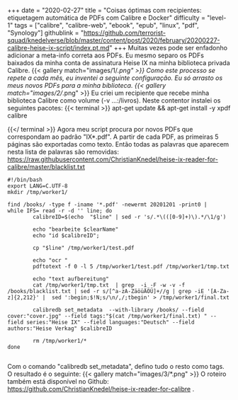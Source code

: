 +++
date = "2020-02-27"
title = "Coisas óptimas com recipientes: etiquetagem automática de PDFs com Calibre e Docker"
difficulty = "level-1"
tags = ["calibre", "calibre-web", "ebook", "epub", "linux", "pdf", "Synology"]
githublink = "https://github.com/terrorist-squad/knedelverse/blob/master/content/post/2020/february/20200227-calibre-heise-ix-script/index.pt.md"
+++
Muitas vezes pode ser enfadonho adicionar a meta-info correta aos PDFs. Eu mesmo separo os PDFs baixados da minha conta de assinatura Heise IX na minha biblioteca privada Calibre.
{{< gallery match="images/1/*.png" >}}
Como este processo se repete a cada mês, eu inventei a seguinte configuração. Eu só arrasto os meus novos PDFs para a minha biblioteca.
{{< gallery match="images/2/*.png" >}}
Eu criei um recipiente que recebe minha biblioteca Calibre como volume (-v ...:/livros). Neste contentor instalei os seguintes pacotes:
{{< terminal >}}
apt-get update && apt-get install -y xpdf calibre

{{</ terminal >}}
Agora meu script procura por novos PDFs que correspondam ao padrão "IX*.pdf". A partir de cada PDF, as primeiras 5 páginas são exportadas como texto. Então todas as palavras que aparecem nesta lista de palavras são removidas: https://raw.githubusercontent.com/ChristianKnedel/heise-ix-reader-for-calibre/master/blacklist.txt
```
#!/bin/bash
export LANG=C.UTF-8
mkdir /tmp/worker1/

find /books/ -type f -iname '*.pdf' -newermt 20201201 -print0 | 
while IFS= read -r -d '' line; do 
        calibreID=$(echo  "$line" | sed -r 's/.*\(([0-9]+)\).*/\1/g')
        
        echo "bearbeite $clearName"
        echo "id $calibreID";

        cp "$line" /tmp/worker1/test.pdf

        echo "ocr "
        pdftotext -f 0 -l 5 /tmp/worker1/test.pdf /tmp/worker1/tmp.txt

        echo "text aufbereitung"
        cat /tmp/worker1/tmp.txt  | grep  -i -F -w -v -f  /books/blacklist.txt | sed -r s/[^a-zA-ZäöüÄÖÜ]+//g | grep -iE '[A-Za-z]{2,212}' |  sed ':begin;$!N;s/\n/,/;tbegin' > /tmp/worker1/final.txt

        calibredb set_metadata  --with-library /books/ --field cover:"cover.jpg" --field tags:"$(cat /tmp/worker1/final.txt) " --field series:"Heise IX" --field languages:"Deutsch" --field authors:"Heise Verkag" $calibreID
        
        rm /tmp/worker1/*
done


```
Com o comando "calibredb set_metadata", defino tudo o resto como tags. O resultado é o seguinte:
{{< gallery match="images/3/*.png" >}}
O roteiro também está disponível no Github: https://github.com/ChristianKnedel/heise-ix-reader-for-calibre .
